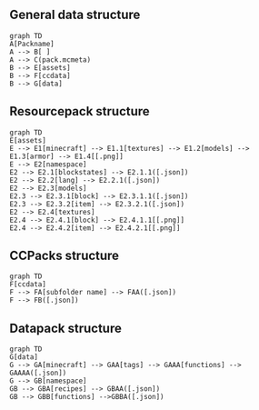 ## General data structure

```mermaid
graph TD
A[Packname]
A --> B[ ]
A --> C(pack.mcmeta)
B --> E[assets]
B --> F[ccdata]
B --> G[data]
```

## Resourcepack structure

```mermaid
graph TD
E[assets]
E --> E1[minecraft] --> E1.1[textures] --> E1.2[models] --> E1.3[armor] --> E1.4[[.png]]
E --> E2[namespace]
E2 --> E2.1[blockstates] --> E2.1.1([.json])
E2 --> E2.2[lang] --> E2.2.1([.json])
E2 --> E2.3[models]
E2.3 --> E2.3.1[block] --> E2.3.1.1([.json])
E2.3 --> E2.3.2[item] --> E2.3.2.1([.json])
E2 --> E2.4[textures]
E2.4 --> E2.4.1[block] --> E2.4.1.1[[.png]]
E2.4 --> E2.4.2[item] --> E2.4.2.1[[.png]]
```

## CCPacks structure
```mermaid
graph TD
F[ccdata]
F --> FA[subfolder name] --> FAA([.json])
F --> FB([.json])
```

## Datapack structure
```mermaid
graph TD
G[data]
G --> GA[minecraft] --> GAA[tags] --> GAAA[functions] --> GAAAA([.json])
G --> GB[namespace]
GB --> GBA[recipes] --> GBAA([.json])
GB --> GBB[functions] -->GBBA([.json])
```
